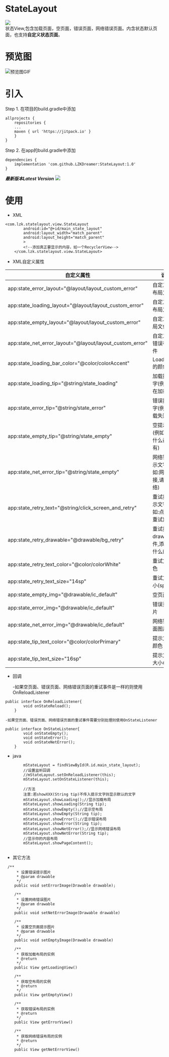 # StateLayout
[![](https://jitpack.io/v/LZKDreamer/StateLayout.svg)](https://jitpack.io/#LZKDreamer/StateLayout)   
状态View,包含加载页面，空页面，错误页面，网络错误页面。内含状态默认页面，也支持**自定义状态页面**。

# 预览图
![预览图GIF](https://github.com/LZKDreamer/StateLayout/blob/master/screenshot/demo.gif)

# 引入
Step 1. 在项目的build.gradle中添加
```
allprojects {
    repositories {
	...
	maven { url 'https://jitpack.io' }
	}
}
```
Step 2. 在app的build.gradle中添加
```
dependencies {
    implementation 'com.github.LZKDreamer:StateLayout:1.0'
}
```  
***最新版本Latest Version*** [![](https://jitpack.io/v/LZKDreamer/StateLayout.svg)](https://jitpack.io/#LZKDreamer/StateLayout)   

# 使用  
* XML

```
<com.lzk.statelayout.view.StateLayout
        android:id="@+id/main_state_layout"
        android:layout_width="match_parent"
        android:layout_height="match_parent"
        >
        <!--添加真正要显示的内容，如一个RecyclerView-->
    </com.lzk.statelayout.view.StateLayout>
```
- XML自定义属性

 | 自定义属性 | 说明 | 
 |  ----  | ----  |
 | app:state_error_layout="@layout/layout_custom_error" | 自定义错误布局文件 | 
 | app:state_loading_layout="@layout/layout_custom_error" | 自定义加载布局文件 | 
 | app:state_empty_layout="@layout/layout_custom_error" | 自定义空布局文件 | 
 | app:state_net_error_layout="@layout/layout_custom_error" | 自定义网络错误布局文件 | 
 | app:state_loading_bar_color="@color/colorAccent" | LoadingBar的颜色 | 
 | app:state_loading_tip="@string/state_loading" | 加载提示文字(例如:正在加载) | 
 | app:state_error_tip="@string/state_error" | 错误提示文字(例如:加载失败) | 
 | app:state_empty_tip="@string/state_empty" | 空提示文字(例如:这里什么都没有) | 
 | app:state_net_error_tip="@string/state_empty" | 网络错误提示文字(例如:网络未连接,请检查网络) | 
 | app:state_retry_text="@string/click_screen_and_retry" | 重试按钮提示文字(例如:点击屏幕重试) | 
 | app:state_retry_drawable="@drawable/bg_retry" | 重试按钮的drawable文件,添加圆角什么的 | 
 | app:state_retry_text_color="@color/colorWhite" | 重试文字颜色 | 
 | app:state_retry_text_size="14sp" | 重试文字大小(sp) | 
 | app:state_empty_img="@drawable/ic_default" | 空页面图片 | 
 | app:state_error_img="@drawable/ic_default" | 错误页面图片 | 
 | app:state_net_error_img="@drawable/ic_default" | 网络错误页面图片 | 
 | app:state_tip_text_color="@color/colorPrimary" | 提示文字的颜色 | 
 | app:state_tip_text_size="16sp" | 提示文字的大小(sp) | 
	
* 回调

    -如果空页面、错误页面、网络错误页面的重试事件是一样的则使用OnReloadListener
```
public interface OnReloadListener{
        void onStateReload();
    }
```

    -如果空页面、错误页面、网络错误页面的重试事件需要分别处理则使用OnStateListener
    
```
public interface OnStateListener{
        void onStateEmpty();
        void onStateError();
        void onStateNetError();
    }
```

* java
```
        mStateLayout = findViewById(R.id.main_state_layout);
        //设置监听回调
        //mStateLayout.setOnReloadListener(this);
        mStateLayout.setOnStateListener(this);
        
        //方法
        注意:若showXXX(String tip)不传入提示文字则显示默认的文字
        mStateLayout.showLoading();//显示加载布局
        mStateLayout.showLoading(String tip);
        mStateLayout.showEmpty();//显示空布局
        mStateLayout.showEmpty(String tip);
        mStateLayout.showError();//显示错误布局
        mStateLayout.showError(String tip);
        mStateLayout.showNetError();//显示网络错误布局
        mStateLayout.showNetError(String tip); 
        //显示你的内容布局
        mStateLayout.showPageContent();
        
```
* 其它方法

```
 /**
     * 设置错误提示图片
     * @param drawable
     */
    public void setErrorImage(Drawable drawable);

    /**
     * 设置网络错误图片
     * @param drawable
     */
    public void setNetErrorImage(Drawable drawable)

    /**
     * 设置空页面提示图片
     * @param drawable
     */
    public void setEmptyImage(Drawable drawable)

    /**
     * 获取加载布局的实例
     * @return
     */
    public View getLoadingView()

    /**
     * 获取空布局的实例
     * @return
     */
    public View getEmptyView()

    /**
     * 获取错误布局的实例
     * @return
     */
    public View getErrorView()

    /**
     * 获取网络错误布局的实例
     * @return
     */
    public View getNetErrorView()
```

